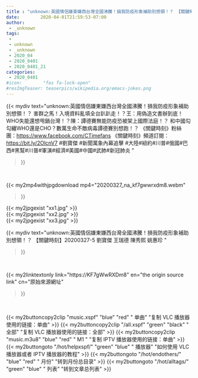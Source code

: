 ```yaml
---
title : "unknown:英國情侶嫌東嫌西台灣全國沸騰！損我防疫形象補助別想領！？ 【關鍵時刻】20200327-5 劉寶傑 王瑞德 陳秀熙 姚惠珍 "
date:        2020-04-01T21:59:53-07:00
author:
 - _unknown
tags:
 - 
 - unknown
 - _unknown
 - 2020_04
 - 2020_0401
 - 2020_0401_21
categories:
 - 2020_0401
#icon:        "fas fa-lock-open"
#resImgTeaser: teaserpics/wikipedia.org/emacs-jokes.png
---
```







{{< mydiv text="unknown:英國情侶嫌東嫌西台灣全國沸騰！損我防疫形象補助別想領！？ 害群之馬！入境資料亂填全台趴趴走！？王：用偽造文書辦到底！ WHO失能還想甩鍋台灣！？陳：譚德賽無能防疫恐被架上國際法庭！？ 和中國勾勾纏WHO還是CHO？數萬生命不敵病毒譚德賽別想跑！？  《關鍵時刻》粉絲團：https://www.facebook.com/CTimefans 《關鍵時刻》頻道訂閱：https://bit.ly/2OlcnV7  #劉寶傑 #新聞萬象內幕追擊 #大陸#紐約#川普#俄國#巴西#黑幫#川普#軍演#經濟#美國#中國#武肺#新冠肺炎 "
>}}
<br>


{{< my2mp4withjpgdownload mp4="20200327_na_kf7gwwrxdm8.webm"
>}}

{{< my2jpgexist "xx1.jpg" >}}<br>
{{< my2jpgexist "xx2.jpg" >}}<br>
{{< my2jpgexist "xx3.jpg" >}}<br>



{{< mydiv text="unknown:英國情侶嫌東嫌西台灣全國沸騰！損我防疫形象補助別想領！？ 【關鍵時刻】20200327-5 劉寶傑 王瑞德 陳秀熙 姚惠珍 "
>}}
<br>

{{< my2linktextonly link="https://KF7gWwRXDm8"
en="the origin source link" cn="原始來源網址"
>}}


<br>


{{< my2buttoncopy2clip "music.xspf"        "blue"   "red"    " 单曲"  "复制 VLC 播放器使用的链接：单曲" >}} {{< my2buttoncopy2clip "/all.xspf"         "green"  "black"  " 全部"  "复制 VLC 播放器使用的链接：全部" >}} {{< my2buttoncopy2clip "music.m3u8"        "blue"   "red"    " M1 "    "复制 IPTV 播放器使用的链接：单曲" >}} {{< my2buttongoto      "/hot/helpxspf/"    "green"  "blue"   " 播放器" "如何使用 VLC 播放器或者 IPTV 播放器的教程" >}} {{< my2buttongoto      "/hot/endothers/"   "blue"   "red"    " 月份"   "转到月份总目录" >}} {{< my2buttongoto      "/hot/alltags/"     "green"  "blue"   " 列表"   "转到文章总列表" >}} 

